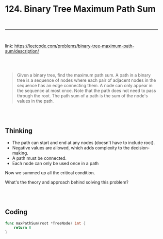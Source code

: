 # 124. Binary Tree Maximum Path Sum

<br>


----

<br>

link: https://leetcode.com/problems/binary-tree-maximum-path-sum/description/

<br>
<br>

> Given a binary tree, find the maximum path sum. A path in a binary tree is a sequence of nodes where each pair of adjacent nodes in the sequence has an edge connecting them. A node can only appear in the sequence at most once. Note that the path does not need to pass through the root.
> The path sum of a path is the sum of the node's values in the path.

<br>
<br>

## Thinking

* The path can start and end at any nodes (doesn't have to include root).
* Negative values are allowed, which adds complexity to the decision-making.
* A path must be connected.
* Each node can only be used once in a path

Now we summed up all the critical condition.

What's the theory and approach behind solving this problem?

<br>
<br>

## Coding

```go
func maxPathSum(root *TreeNode) int {
	return 0
}
```
